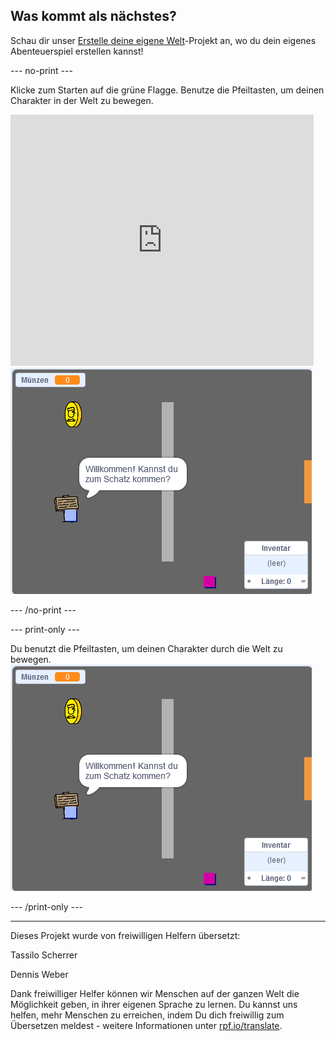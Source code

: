 ## Was kommt als nächstes?

Schau dir unser [Erstelle deine eigene Welt](https://projects.raspberrypi.org/de-DE/projects/create-your-own-world?utm_source=pathway&utm_medium=whatnext&utm_campaign=projects)-Projekt an, wo du dein eigenes Abenteuerspiel erstellen kannst!

--- no-print ---

Klicke zum Starten auf die grüne Flagge. Benutze die Pfeiltasten, um deinen Charakter in der Welt zu bewegen.

<div class="scratch-preview">
  <iframe allowtransparency="true" width="485" height="402" src="https://scratch.mit.edu/projects/embed/339041937/?autostart=false" frameborder="0" scrolling="no"></iframe>
  <img src="images/create-showcase.png">
</div>

--- /no-print ---

--- print-only ---

Du benutzt die Pfeiltasten, um deinen Charakter durch die Welt zu bewegen. ![showcase.png](images/create-showcase.png)

--- /print-only ---

***

Dieses Projekt wurde von freiwilligen Helfern übersetzt:

Tassilo Scherrer

Dennis Weber

Dank freiwilliger Helfer können wir Menschen auf der ganzen Welt die Möglichkeit geben, in ihrer eigenen Sprache zu lernen. Du kannst uns helfen, mehr Menschen zu erreichen, indem Du dich freiwillig zum Übersetzen meldest - weitere Informationen unter [rpf.io/translate](https://rpf.io/translate).